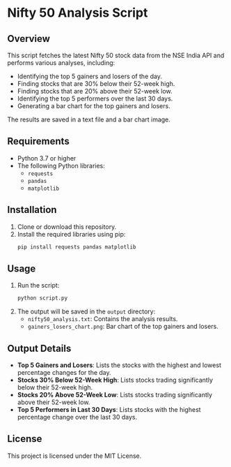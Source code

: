 # Nifty 50 Analysis Script

## Overview
This script fetches the latest Nifty 50 stock data from the NSE India API and performs various analyses, including:
- Identifying the top 5 gainers and losers of the day.
- Finding stocks that are 30% below their 52-week high.
- Finding stocks that are 20% above their 52-week low.
- Identifying the top 5 performers over the last 30 days.
- Generating a bar chart for the top gainers and losers.

The results are saved in a text file and a bar chart image.

## Requirements
- Python 3.7 or higher
- The following Python libraries:
  - `requests`
  - `pandas`
  - `matplotlib`

## Installation
1. Clone or download this repository.
2. Install the required libraries using pip:
   ```bash
   pip install requests pandas matplotlib
   ```

## Usage
1. Run the script:
   ```bash
   python script.py
   ```
2. The output will be saved in the `output` directory:
   - `nifty50_analysis.txt`: Contains the analysis results.
   - `gainers_losers_chart.png`: Bar chart of the top gainers and losers.

## Output Details
- **Top 5 Gainers and Losers**: Lists the stocks with the highest and lowest percentage changes for the day.
- **Stocks 30% Below 52-Week High**: Lists stocks trading significantly below their 52-week high.
- **Stocks 20% Above 52-Week Low**: Lists stocks trading significantly above their 52-week low.
- **Top 5 Performers in Last 30 Days**: Lists stocks with the highest percentage change over the last 30 days.

## License
This project is licensed under the MIT License.